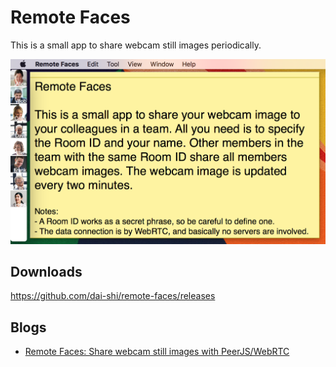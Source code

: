 # Remote Faces

This is a small app to share webcam still images periodically.

![screenshot](screen01.png)

## Downloads

<https://github.com/dai-shi/remote-faces/releases>

## Blogs

- [Remote Faces: Share webcam still images with PeerJS/WebRTC](https://medium.com/@dai_shi/remote-faces-share-webcam-still-images-with-peerjs-webrtc-a7ed5fe11e49)
